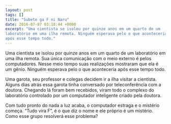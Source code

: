 ```yaml
---
layout: post
tags: []
title: "Subete ga F ni Naru"
date: 2016-07-07 03:18:44 +0000
excerpt: "Uma cientista se isolou por quinze anos em um quarto de um
laboratório em uma ilha remota. Ninguém esperava pelo o que aconteceria
após esse tempo todo."
---
```


Uma cientista se isolou por quinze anos em um quarto de um laboratório em
uma ilha remota. Sua única comunicação com o meio externo é pelos
computadores. Nesse meio tempo suas realizações mostraram que ela é um
gênio. Ninguém esperava pelo o que aconteceria após esse tempo todo.

Uma garota, seu professor e colegas decidem ir a ilha visitar a cientista.
Alguns dias atrás essa garota tinha conversado por teleconferência com a
doutora. Chegando lá foram bem recebidos, viram todo o complexo do
laboratório controlado por um computador inteligente criado pela doutora.

Com tudo pronto do nada a luz acaba, o computador estraga e o mistério
começa. “Tudo vira F”, é o que diz o nome e ele próprio é um mistério. Como
esse grupo resolverá esse problema?
